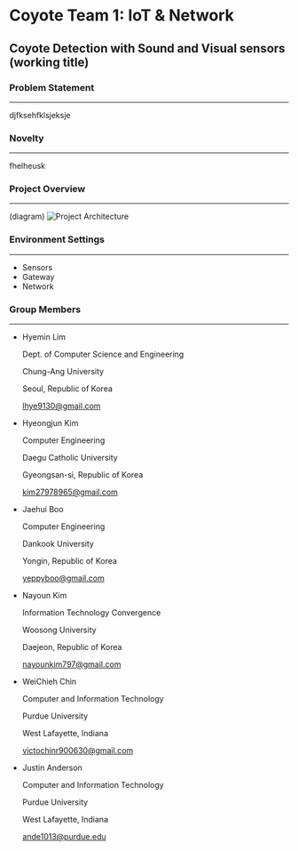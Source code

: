 
# Coyote Team 1: IoT & Network

## Coyote Detection with Sound and Visual sensors (working title)

### Problem Statement

---

djfksehfklsjeksje

### Novelty

---

fhelheusk

### Project Overview

---

(diagram)
![Project Architecture](https://github.com/MINJILEE-PURDUE/KSW_2022_Fall_Program/blob/main/20220922_archi.svg?raw=true)

### Environment Settings

---

- Sensors
- Gateway
- Network

### Group Members

---

- Hyemin Lim
    
    Dept. of Computer Science and Engineering
    
    Chung-Ang University
    
    Seoul, Republic of Korea
    
    lhye9130@gmail.com
    
- Hyeongjun Kim
    
    Computer Engineering
    
    Daegu Catholic University
    
    Gyeongsan-si, Republic of Korea
    
    kim27978965@gmail.com
    
- Jaehui Boo
    
    Computer Engineering
    
    Dankook University
    
    Yongin, Republic of Korea
    
    yeppyboo@gmail.com
    
- Nayoun Kim
    
    Information Technology Convergence
    
    Woosong University
    
    Daejeon, Republic of Korea
    
    nayounkim797@gmail.com
    
- WeiChieh Chin
    
    Computer and Information Technology
    
    Purdue University
    
    West Lafayette, Indiana
    
    victochinr900630@gmail.com
    
- Justin Anderson
    
    Computer and Information Technology
    
    Purdue University
    
    West Lafayette, Indiana
    
    ande1013@purdue.edu

